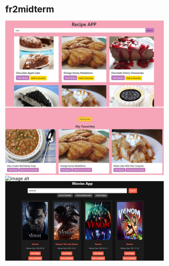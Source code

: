 # fr2midterm

![image alt](https://github.com/Aruzhaaaan/fr2midterm/blob/d4d065706fdd30aaaf042f905a0644fc5e1b6d93/recipe.jpg)
![image alt](https://github.com/Aruzhaaaan/fr2midterm/blob/806f0607f01a22a4793397aa1544b22f1c398a47/favorite.jpg)
![image alt]()
![image alt](https://github.com/Aruzhaaaan/fr2midterm/blob/9d0c228e5ea56e70afe5654f17bf669389f1a2a8/movie.jpg)
